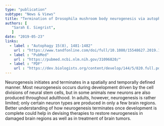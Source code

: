 ```yaml
---
type: "publication"
subtype: "News & Views"
title: "Termination of Drosophila mushroom body neurogenesis via autophagy and apoptosis"
authors: [
   "Sarah E. Siegrist",
   ]
date: "2019-05-23"
links:
  - label : "Autophagy 15(8), 1481-1482"
    url : "https://www.tandfonline.com/doi/full/10.1080/15548627.2019.1618098"
  - label : "PubMed"
    url : "https://pubmed.ncbi.nlm.nih.gov/31096820/"
  - label : "PDF"
    url : "https://dev.biologists.org/content/develop/144/5/820.full.pdf"
---
```


Neurogenesis initiates and terminates in a spatially and temporally defined manner. Most neurogenesis occurs during development driven by the cell divisions of neural stem cells, but in some animals new neurons are also produced throughout adulthood. In adults, however, neurogenesis is rather limited; only certain neuron types are produced in only a few brain regions. Better understanding of how neurogenesis terminates once development is complete could help in devising therapies to restore neurogenesis in damaged brain regions as well as in treatment of brain tumors.